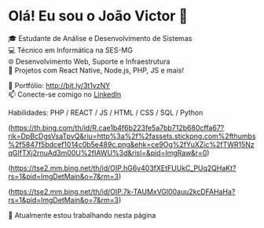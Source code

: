 # Olá! Eu sou o João Victor 👋

🎓 Estudante de Análise e Desenvolvimento de Sistemas  
💻 Técnico em Informática na SES-MG  
🌐 Desenvolvimento Web, Suporte e Infraestrutura  
🚀 Projetos com React Native, Node.js, PHP, JS e mais!

🔗 Portfólio: http://bit.ly/3t1yzNY  
📫 Conecte-se comigo no [LinkedIn](https://linkedin.com/in/john-victor-parreiras-a028622a2)

Habilidades: PHP / REACT / JS / HTML / CSS / SQL / Python

(https://th.bing.com/th/id/R.cae1b4f6b223fe5a7bb712b680cffa67?rik=DpBcDgsVsaTpvQ&riu=http%3a%2f%2fassets.stickpng.com%2fthumbs%2f5847f5bdcef1014c0b5e489c.png&ehk=ce9Og%2fYuXZic%2fTWR15NzqGIfTXj2rnuAd3m00U%2fIAWU%3d&risl=&pid=ImgRaw&r=0)

(https://tse2.mm.bing.net/th/id/OIP.hG6v403fXEtFUUkC_PUq2QHaKt?rs=1&pid=ImgDetMain&o=7&rm=3)

(https://tse2.mm.bing.net/th/id/OIP.7k-TAUMxVGl00auu2kcDFAHaHa?rs=1&pid=ImgDetMain&o=7&rm=3)

🔭 Atualmente estou trabalhando nesta página

<!---
ParreirasJuniorWeb/ParreirasJuniorWeb is a ✨ special ✨ repository because its `README.md` (this file) appears on your GitHub profile.
You can click the Preview link to take a look at your changes.
--->

